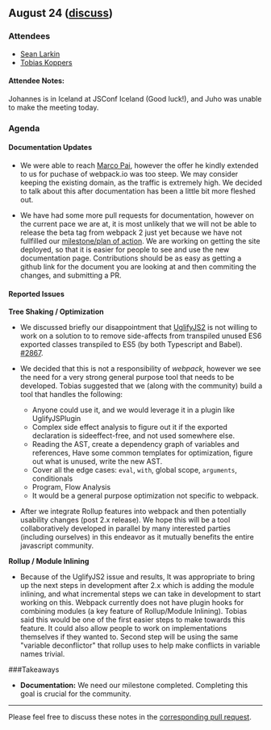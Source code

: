 ## August 24 ([discuss](https://github.com/webpack/meeting-notes/pull/11))

### Attendees

* [Sean Larkin](http://github.com/thelarkinn)
* [Tobias Koppers](http://github.com/sokra)


#### Attendee Notes:
Johannes is in Iceland at JSConf Iceland (Good luck!), and Juho was unable to make the meeting today. 

### Agenda

#### Documentation Updates

* We were able to reach [Marco Pai](https://github.com/MarcoPai), however the offer he kindly extended to us for puchase of  webpack.io was too steep. We may consider keeping the existing domain, as the traffic is extremely high. We decided to talk about this after documentation has been a little bit more fleshed out. 

* We have had some more pull requests for documentation, however on the current pace we are at, it is most unlikely that we will not be able to release the beta tag from webpack 2 just yet because we have not fullfilled our [milestone/plan of action](https://github.com/webpack/webpack.io/issues?q=is%3Aopen+is%3Aissue+milestone%3A%22Webpack+2+-+Documentation+MVP%22). We are working on getting the site deployed, so that it is easier for people to see and use the new documentation page. Contributions should be as easy as getting a github link for the document you are looking at and then commiting the changes, and submitting a PR. 

#### Reported Issues

**Tree Shaking / Optimization**  
* We discussed briefly our disappointment that [UglifyJS2](https://github.com/mishoo/UglifyJS2/issues/1261) is not willing to work on a solution to to remove side-affects from transpiled unused ES6 exported classes transpiled to ES5 (by both Typescript and Babel). [#2867](https://github.com/webpack/webpack/issues/2867). 

* We decided that this is not a responsibility of *webpack*, however we see the need for a very strong general purpose tool that needs to be developed. Tobias suggested that we (along with the community) build a tool that handles the following: 
   
  * Anyone could use it, and we would leverage it in a plugin like UglifyJSPlugin
  * Complex side effect analysis to figure out it if the exported declaration is sideeffect-free, and not used somewhere else. 
  * Reading the AST, create a dependency graph of variables and references, Have some common templates for optimization, figure out what is unused, write the new AST. 
  * Cover all the edge cases: `eval`, `with`, global scope, `arguments`, conditionals
  * Program, Flow Analysis
  * It would be a general purpose optimization not specific to webpack.

* After we integrate Rollup features into webpack and then potentially usability changes (post 2.x release). We hope this will be a tool collaboratively developed in parallel by many interested parties (including ourselves) in this endeavor as it mutually benefits the entire javascript community.

**Rollup / Module Inlining**
* Because of the UglifyJS2 issue and results, It was appropriate to bring up the next steps in development after 2.x which is adding the module inlining, and what incremental steps we can take in development to start working on this. Webpack currently does not have plugin hooks for combining modules (a key feature of Rollup/Module Inlining). Tobias said this would be one of the first easier steps to make towards this feature. It could also allow people to work on implementations themselves if they wanted to. Second step will be using the same "variable deconflictor" that rollup uses to help make conflicts in variable names trivial. 

###Takeaways  
* **Documentation:** We need our milestone completed. Completing this goal is crucial for the community. 

-----------
Please feel free to discuss these notes in the [corresponding pull request](https://github.com/webpack/meeting-notes/pull/11).
